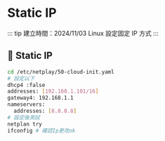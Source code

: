 # Static IP

::: tip 建立時間：2024/11/03
Linux 設定固定 IP 方式
:::

## :pushpin: Static IP
``` bash
cd /etc/netplay/50-cloud-init.yaml
# 設定以下 
dhcp4 :false
addresses: [192.168.1.101/16]
gateway4: 192.168.1.1
nameservers:
  addresses: [8.8.8.8]
# 設定後測試
netplan try
ifconfig # 確認Ip更改ok
```